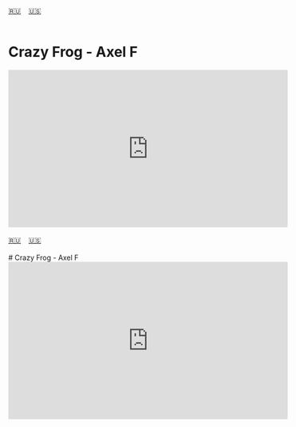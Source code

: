 <span id="ru"><a href='#ru'>🇷🇺</a> &nbsp;&nbsp;&nbsp;<a href='#en'>🇺🇸</a> &nbsp;&nbsp;&nbsp;</span><br><br>
# Crazy Frog - Axel F 

<iframe width="560" height="315" src="https://www.youtube.com/embed/k85mRPqvMbE?si=4alTiT5ekPCZG9xs" title="YouTube video player" frameborder="0" allow="accelerometer; autoplay; clipboard-write; encrypted-media; gyroscope; picture-in-picture; web-share" referrerpolicy="strict-origin-when-cross-origin" allowfullscreen></iframe><br><br>
<span id="en"><a href='#ru'>🇷🇺</a> &nbsp;&nbsp;&nbsp;<a href='#en'>🇺🇸</a> &nbsp;&nbsp;&nbsp;</span><br><br>
# Crazy Frog - Axel F

<iframe width="560" height="315" src="https://www.youtube.com/embed/k85mRPqvMbE?si=4alTiT5ekPCZG9xs" title="YouTube video player" frameborder="0" allow="accelerometer; autoplay; clipboard-write; encrypted-media; gyroscope; picture-in-picture; web-share" referrerpolicy="strict-origin-when-cross-origin" allowfullscreen></iframe><br><br>

